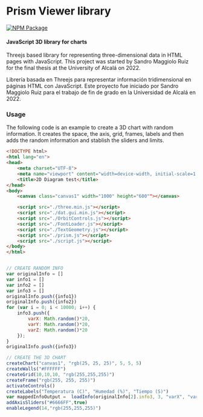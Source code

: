 # Prism Viewer library
[![NPM Package][npm]][npm-url]

#### JavaScript 3D library for charts ####
Threejs based library for representing three-dimensional data in HTML pages with JavaScript. This project was started by Sandro Maggiolo Ruiz for the final thesis at the University of Alcalá on 2022.

Librería basada en Threejs para representar información tridimensional en páginas HTML con JavaScript. Este proyecto fue iniciado por Sandro Maggiolo Ruiz para el trabajo de fin de grado en la Universidad de Alcalá en 2022.

### Usage ###
The following code is an example to create a 3D chart with random information. It creates the space, the axis, grid, frames, labels and then adds the random information and stablish the sliders and limits.

```html
<!DOCTYPE html>
<html lang="en">
<head>
    <meta charset="UTF-8">
    <meta name="viewport" content="width=device-width, initial-scale=1.0">
    <title>2D Diagram test</title>
</head>
<body>
    <canvas class="canvas1" width="1000" height="600""></canvas>

    <script src="./three.min.js"></script>
    <script src="./dat.gui.min.js"></script>
    <script src="./OrbitControls.js"></script>
    <script src="./FontLoader.js"></script>
    <script src="./TextGeometry.js"></script>
    <script src="./prism.js"></script>
    <script src="./script.js"></script>
</body>
</html>

```

```javascript

// CREATE RANDOM INFO
var originalInfo = []
var info1 = []
var info2 = []
var info3 = []
originalInfo.push({info1})
originalInfo.push({info2})
for (var i = 0; i < 10000; i++) {
    info3.push({
        varX: Math.random()*20,
        varY: Math.random()*20,
        varZ: Math.random()*20
    });
}
originalInfo.push({info3})

// CREATE THE 3D CHART
createChart("canvas1", "rgb(25, 25, 25)", 5, 5, 5)
createWalls("#FFFFFF")
createGrid(10,10,10, "rgb(255,255,255)")
createFrame("rgb(255, 255, 255)")
activateControls()
createLabels("Temperatura (C)", "Humedad (%)", "Tiempo (S)")
var mappedInfoOutput =  loadInfo(originalInfo[2].info3, 3, "varX", "varY", "varZ", "rgb(212, 127, 30)", 50, "rgb(255,255,255)")
addAxisSliders("#6666FF",true)
enableLegend(14,"rgb(255,255,255)")
```

[npm]: https://img.shields.io/npm/v/three
[npm-url]: https://www.npmjs.com/